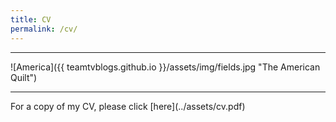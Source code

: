 ```yaml
---
title: CV
permalink: /cv/
---
```


<hr>
![America]({{ teamtvblogs.github.io }}/assets/img/fields.jpg "The American Quilt")
<hr>
For a copy of my CV, please click [here](../assets/cv.pdf)



